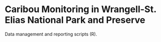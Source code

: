 # Caribou Monitoring in Wrangell-St. Elias National Park and Preserve
Data management and reporting scripts (R).
